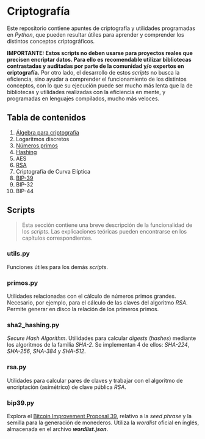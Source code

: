 # Criptografía

Este repositorio contiene apuntes de criptografía y utilidades programadas en *Python*, que pueden resultar útiles para aprender y comprender los distintos conceptos criptográficos.

**IMPORTANTE: Estos scripts no deben usarse para proyectos reales que precisen encriptar datos. Para ello es recomendable utilizar bibliotecas contrastadas y auditadas por parte de la comunidad y/o expertos en criptografía.** Por otro lado, el desarrollo de estos *scripts* no busca la eficiencia, sino ayudar a comprender el funcionamiento de los distintos conceptos, con lo que su ejecución puede ser mucho más lenta que la de bibliotecas y utilidades realizadas con la eficiencia en mente, y programadas en lenguajes compilados, mucho más veloces.

## Tabla de contenidos

1. [Álgebra para criptografía](capitulos/algebra.md)
1. Logaritmos discretos
1. [Números primos](capitulos/primos.md)
1. [Hashing](capitulos/hashing.md)
1. AES
1. [RSA](capitulos/rsa.md)
1. Criptografía de Curva Elíptica
1. [BIP-39](capitulos/bip39.md)
1. BIP-32
1. BIP-44

## Scripts

> Esta sección contiene una breve descripción de la funcionalidad de los *scripts*. Las explicaciones teóricas pueden encontrarse en los capítulos correspondientes.

### utils.py

Funciones útiles para los demás *scripts*.

### primos.py

Utilidades relacionadas con el cálculo de números primos grandes. Necesario, por ejemplo, para el cálculo de las claves del algoritmo *RSA*. Permite generar en disco la relación de los primeros primos.

### sha2_hashing.py

*Secure Hash Algorithm*. Utilidades para calcular *digests* (*hashes*) mediante los algoritmos de la familia *SHA-2*. Se implementan 4 de ellos: *SHA-224*, *SHA-256*, *SHA-384* y *SHA-512*.

### rsa.py

Utilidades para calcular pares de claves y trabajar con el algoritmo de encriptación (asimétrico) de clave pública *RSA*.

### bip39.py

Explora el [Bitcoin Improvement Proposal 39](https://github.com/bitcoin/bips/blob/master/bip-0039.mediawiki), relativo a la *seed phrase* y la semilla para la generación de monederos. Utiliza la *wordlist* oficial en inglés, almacenada en el archivo ***wordlist.json***.
